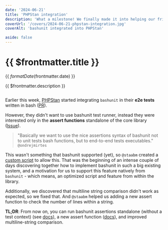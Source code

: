 ```yaml
---
date: '2024-06-21'
title: 'PHPStan integration'
description: 'What a milestone! We finally made it into helping our friends from PHPStan. They started integrating bashunit in their e2e tests, which ended up creating a new feature, adding new assertions and improving multiline string comparisons.'
coverUrl: '/covers/2024-06-21-phpstan-integration.jpg'
coverAlt: 'bashunit integrated into PHPStan'

aside: false
---
```


# {{ $frontmatter.title }}

<time>{{ $formatDate($frontmatter.date) }}</time>

{{ $frontmatter.description }}

<img :src="$frontmatter.coverUrl" :alt="$frontmatter.coverAlt" width="100%">

Earlier this week, [PHPStan](https://phpstan.org/) started integrating `bashunit` in their **e2e tests** written in bash ([PR](https://github.com/phpstan/phpstan-src/pull/3160)).

However, they didn't want to use bashunit test runner, instead they were interested only in the **assert functions** standalone of the core library ([Issue](https://github.com/TypedDevs/bashunit/issues/257)).

> "Basically we want to use the nice assertions syntax of bashunit not to unit tests bash functions, but to end-to-end tests executables." `@ondrejmirtes`

This wasn't something that bashunit supported (yet), so `@staabm` created a [custom script](https://github.com/phpstan/phpstan-src/pull/3160#discussion_r1641646749) to allow this. That was the beginning of an intense couple of days discovering together how to implement bashunit in such a big existing system, and a motivation for us to support this feature natively from `bashunit` - which means, an optimized script and feature from within the library.

Additionally, we discovered that multiline string comparison didn't work as expected, so we fixed that. And `@staabm` helped us adding a new assert function to check the number of lines within a string.

**TL;DR**: From now on, you can run bashunit assertions standalone (without a test context) (see [docs](/standalone)), a new assert function ([docs](/assertions#assert-line-count)), and improved multiline-string comparison.
